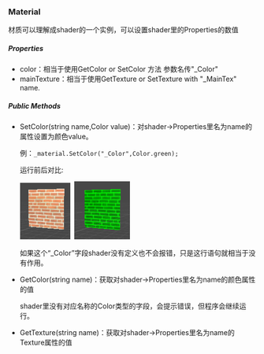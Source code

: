 ### Material

材质可以理解成shader的一个实例，可以设置shader里的Properties的数值

##### Properties

* color：相当于使用GetColor or SetColor 方法 参数名传"_Color" 
* mainTexture：相当于使用GetTexture or SetTexture with "_MainTex" name.

##### Public Methods

* SetColor(string name,Color value)：对shader->Properties里名为name的属性设置为颜色value。

  例：`_material.SetColor("_Color",Color.green);`

  运行前后对比:

  ![](pic/26.png)

  如果这个“_Color”字段shader没有定义也不会报错，只是这行语句就相当于没有作用。

* GetColor(string name)：获取对shader->Properties里名为name的颜色属性的值

  shader里没有对应名称的Color类型的字段，会提示错误，但程序会继续运行。

* GetTexture(string name)：获取对shader->Properties里名为name的Texture属性的值

